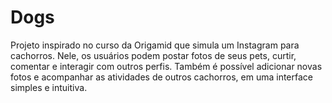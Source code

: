# Dogs
 Projeto inspirado no curso da Origamid que simula um Instagram para cachorros. Nele, os usuários podem postar fotos de seus pets, curtir, comentar e interagir com outros perfis. Também é possível adicionar novas fotos e acompanhar as atividades de outros cachorros, em uma interface simples e intuitiva.
